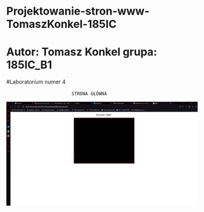 # Projektowanie-stron-www-TomaszKonkel-185IC
# Autor: Tomasz Konkel grupa: 185IC_B1

#Laboratorium numer 4

							STRONA GŁÓWNA

![alt text](https://github.com/TomaszKonkel/Projektowanie-stron-www-TomaszKonkel-185IC/blob/main/Lab4/Zdjecie/1.PNG)						
